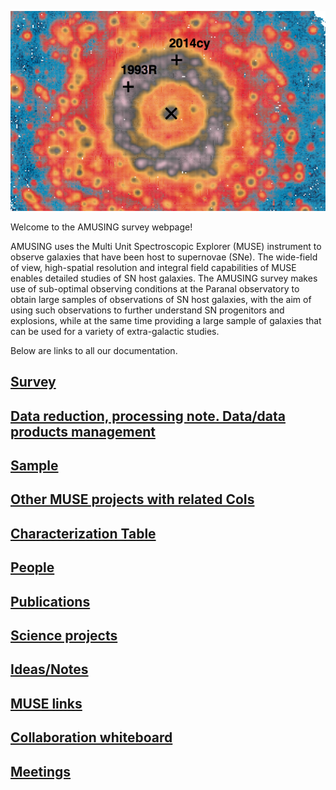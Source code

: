![Logo](front.jpg)

Welcome to the AMUSING survey webpage!

AMUSING uses the Multi Unit Spectroscopic Explorer (MUSE) instrument to observe galaxies that have been host to supernovae (SNe). The wide-field of view, high-spatial resolution and integral field capabilities of MUSE enables detailed studies of SN host galaxies. The AMUSING survey makes use of sub-optimal observing conditions at the Paranal observatory to obtain large samples of observations of SN host galaxies, with the aim of using such observations to further understand SN progenitors and explosions, while at the same time providing a large sample of galaxies that can be used for a variety of extra-galactic studies. 

Below are links to all our documentation. 

## [Survey](survey.md)

## [Data reduction, processing note. Data/data products management](reduction.md)

<!-- to join-->
## [Sample](https://htmlpreview.github.io/?https://github.com/amusing-muse/Characterization/blob/master/centers.html)
## [Other MUSE projects with related CoIs](other.md)
## [Characterization Table](https://github.com/amusing-muse/Characterization/blob/master/Sample_char/amusing_sample_char.csv)

## [People](people.md)

## [Publications](publications.md)

<!-- to join-->
## [Science projects](projects.md)
## [Ideas/Notes](ideas.md)





<!-- ??? -->

## [MUSE links](muse.md)
 
## [Collaboration whiteboard](https://docs.google.com/document/d/1JEt9ljtPOx73zWXnbt2phEjYK4LvhO8UjN-C8vIklGg/edit)
 
## [Meetings](https://docs.google.com/document/d/1Y2N9tZAJVAfWwIM3moslywh68UhCg0JRp9q60zr61Ug/edit?usp=sharing)




